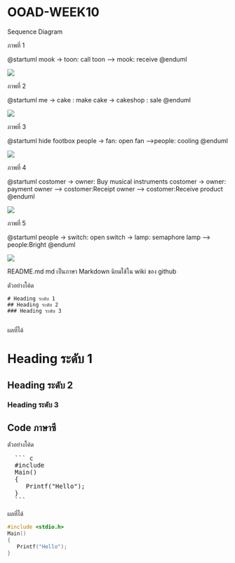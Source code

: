 # OOAD-WEEK10
Sequence Diagram

ภาพที่ 1


@startuml
mook -> toon: call
toon --> mook: receive
@enduml


![](http://www.plantuml.com/plantuml/img/SoWkIImgAStDuUBYoitFprRGjLCeoS_Fir98Jip9uG8n5NI1OY0vAuMYrEJKpB9KBYw7rBmKe2O0)


ภาพที่ 2


@startuml
me -> cake : make
cake -> cakeshop : sale
@enduml


![](http://www.plantuml.com/plantuml/img/SoWkIImgAStDuSfDLT2rKqXEp4vLi5B81L9SO3PKh3WZlm0eNfoOayh5vP2QbmBK0W00)


ภาพที่ 3

@startuml
hide footbox
people -> fan: open
fan -->people: cooling
@enduml


![](http://www.plantuml.com/plantuml/img/SoWkIImgAStDuSh8J4bLIClFBqdAh-0gICqlo4bLqBLJI4lCirB8BqZDumAo57HrxI1ILWh9-VavcNdfN0wfUIb0_G00)


ภาพที่ 4


@startuml
costomer -> owner: Buy musical instruments
costomer -> owner: payment
owner --> costomer:Receipt
owner --> costomer:Receive product
@enduml


![](http://www.plantuml.com/plantuml/img/TSwv3O0m44JHVAlO1cZ00KAKG0UMlO4bV6WFaBl78951E7e_c4NKirhU0K8LhPaOfndhMOWThjOncwJWTqn5b2rJKVbAc--tmJDn6l16RgD0gVtJGTYuHWiAi529uyq5)


ภาพที่ 5


@startuml
people -> switch: open
switch -> lamp: semaphore
lamp --> people:Bright
@enduml


![](http://www.plantuml.com/plantuml/img/SoWkIImgAStDuIf8pI_8ILNGjLCeBiyiISwmKiWlICtZWd10mZc9kGLM2iMfkOa56Vb5gLmWle8kK0AYqygfA3CzeuJB8JKl1MWU0000)



README.md 
md เป็นภาษา Markdown นิยมใช้ใน wiki ของ github 

ตัวอย่างโค้ด
```
# Heading ระดับ 1 
## Heading ระดับ 2
### Heading ระดับ 3
 
```

ผลที่ได้
# Heading ระดับ 1 
## Heading ระดับ 2
### Heading ระดับ 3


## Code ภาษาซี

ตัวอย่างโค้ด
<pre>
  ``` c
  #include <stdio.h>
  Main()
  {
     Printf("Hello");
  }
  ```
</pre> 
ผลที่ได้
  ``` c
  #include <stdio.h>
  Main()
  {
     Printf("Hello");
  }
  ```
 
